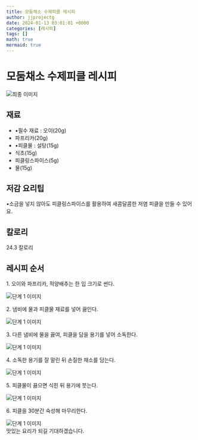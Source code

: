 ```yaml
---
title: 모둠채소 수제피클 레시피
author: jjprojectg
date: 2024-01-13 03:01:01 +0000
categories: [레시피]
tags: []
math: true
mermaid: true
---
```

<meta name="og:type" content="website"/>
<meta charset="UTF-8"/>
<div class="header">
  <h1>모둠채소 수제피클 레시피</h1>
</div>

<div class="container my-4">
  <div class="row">
    <div class="col-12 col-md-6">
      <div class="recipe-image">
        <img src="http://www.foodsafetykorea.go.kr/uploadimg/20230309/20230309112534_1678328734115.jpg" class="step-image" alt="최종 이미지"/>
      </div>
    </div>
    <div class="col-12 col-md-6">
      <div class="ingredients">
        <h2>재료</h2>
        <ul class="card">
          <li> •필수 재료 : 오이(20g) </li>
          <li>  파프리카(20g) </li>
          <li> •피클물 : 설탕(15g) </li>
          <li>  식초(15g) </li>
          <li>  피클링스파이스(5g) </li>
          <li>  물(15g) </li>
</ul>
      </div>
    </div>
    <div class="col-12 col-md-6">
      <div class="ingredients">
        <h2>저감 요리팁</h2>
        <div class="card"> 
          <p>
            •소금을 넣지 않아도 피클링스파이스를 활용하여 새콤달콤한 저염 피클을 만들 수 있어요.
          </p>
        </div>
      </div>
      <div class="ingredients">
        <h2>칼로리</h2>
        <div class="card"> 
          <p>
            24.3 칼로리
          </p>
        </div>
      </div>
    </div>
  </div>

  <h2 class="my-4">레시피 순서</h2>
  <div class="card recipe-card">
    <div class="card-body recipe-step">
      <p class="card-text step-description">1. 오이와 파프리카, 적양배추는 한 입 크기로 썬다.</p>
      <img src="http://www.foodsafetykorea.go.kr/uploadimg/20230309/20230309112625_1678328785475.jpg" alt="단계 1 이미지" class="step-image"/>
    </div>
  </div>
  <div class="card recipe-card">
    <div class="card-body recipe-step">
      <p class="card-text step-description">2. 냄비에 물과 피클물 재료를 넣어 끓인다.</p>
      <img src="http://www.foodsafetykorea.go.kr/uploadimg/20230309/20230309112643_1678328803213.jpg" alt="단계 1 이미지" class="step-image"/>
    </div>
  </div>
  <div class="card recipe-card">
    <div class="card-body recipe-step">
      <p class="card-text step-description">3. 다른 냄비에 물을 끓여, 피클을 담을 용기를 넣어 소독한다.</p>
      <img src="http://www.foodsafetykorea.go.kr/uploadimg/20230309/20230309112655_1678328815936.jpg" alt="단계 1 이미지" class="step-image"/>
    </div>
  </div>
  <div class="card recipe-card">
    <div class="card-body recipe-step">
      <p class="card-text step-description">4. 소독한 용기를 잘 말린 뒤 손질한 채소를 담는다.</p>
      <img src="http://www.foodsafetykorea.go.kr/uploadimg/20230309/20230309112709_1678328829122.jpg" alt="단계 1 이미지" class="step-image"/>
    </div>
  </div>
  <div class="card recipe-card">
    <div class="card-body recipe-step">
      <p class="card-text step-description">5. 피클물이 끓으면 식힌 뒤 용기에 붓는다.</p>
      <img src="http://www.foodsafetykorea.go.kr/uploadimg/20230309/20230309112721_1678328841962.jpg" alt="단계 1 이미지" class="step-image"/>
    </div>
  </div>
  <div class="card recipe-card">
    <div class="card-body recipe-step">
      <p class="card-text step-description">6. 피클을 30분간 숙성해 마무리한다.</p>
      <img src="http://www.foodsafetykorea.go.kr/uploadimg/20230309/20230309112740_1678328860571.jpg" alt="단계 1 이미지" class="step-image"/>
    </div>
  </div>

</div>
맛있는 요리가 되길 기대하겠습니다.
